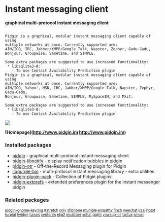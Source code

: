 # Instant messaging client

__graphical multi-protocol instant messaging client__

```

Pidgin is a graphical, modular instant messaging client capable of using
multiple networks at once. Currently supported are:
AIM/ICQ, IRC, Jabber/XMPP/Google Talk, Napster, Zephyr, Gadu-Gadu,
Bonjour, Groupwise, Sametime, and SIMPLE.

Some extra packages are suggested to use increased functionality:
 * libsqlite3-0:
   - To use Contact Availability Prediction plugin
Pidgin is a graphical, modular instant messaging client capable of using
multiple networks at once. Currently supported are:
AIM/ICQ, Yahoo!, MSN, IRC, Jabber/XMPP/Google Talk, Napster, Zephyr, Gadu-Gadu,
Bonjour, Groupwise, Sametime, SIMPLE, MySpaceIM, and MXit.

Some extra packages are suggested to use increased functionality:
 * libsqlite3-0:
   - To use Contact Availability Prediction plugin

```

![](https://screenshots.debian.net/thumbnail/pidgin/)


 **[Homepage](http://www.pidgin.im
http://www.pidgin.im)**

### Installed packages

* [pidgin](https://packages.debian.org/stretch/pidgin) - graphical multi-protocol instant messaging client
* [pidgin-libnotify](https://packages.debian.org/stretch/pidgin-libnotify) - display notification bubbles in pidgin
* [pidgin-otr](https://packages.debian.org/stretch/pidgin-otr) - Off-the-Record Messaging plugin for Pidgin
* [libpurple-bin](https://packages.debian.org/stretch/libpurple-bin) - multi-protocol instant messaging library - extra utilities
* [pidgin-plugin-pack](https://packages.debian.org/stretch/pidgin-plugin-pack) - Collection of Pidgin plugins
* [pidgin-extprefs](https://packages.debian.org/stretch/pidgin-extprefs) - extended preferences plugin for the instant messenger pidgin

### Related packages

<sub> [pidgin-gnome-keyring](https://packages.debian.org/stretch/pidgin-gnome-keyring) [#stretch](https://packages.debian.org/stretch/#stretch) [only](https://packages.debian.org/stretch/only) [sflphone](https://packages.debian.org/stretch/sflphone) [mumble](https://packages.debian.org/stretch/mumble) [empathy](https://packages.debian.org/stretch/empathy) [finch](https://packages.debian.org/stretch/finch) [weechat](https://packages.debian.org/stretch/weechat) [irssi](https://packages.debian.org/stretch/irssi) [hotot](https://packages.debian.org/stretch/hotot) [turpial](https://packages.debian.org/stretch/turpial) [twidge](https://packages.debian.org/stretch/twidge) [turses](https://packages.debian.org/stretch/turses) [centerim](https://packages.debian.org/stretch/centerim) [ekg2](https://packages.debian.org/stretch/ekg2) [mcabber](https://packages.debian.org/stretch/mcabber) [xchat](https://packages.debian.org/stretch/xchat) [gajim](https://packages.debian.org/stretch/gajim) [yowsup-cli](https://packages.debian.org/stretch/yowsup-cli) [twitux](https://packages.debian.org/stretch/twitux) [smuxi](https://packages.debian.org/stretch/smuxi)  </sub>

